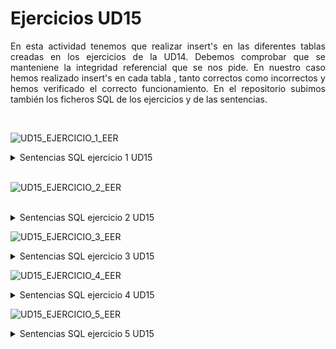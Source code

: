 <h1>Ejercicios UD15</h1>

<p align="justify"> En esta actividad tenemos que realizar insert's en las diferentes tablas creadas en los ejercicios de la UD14. Debemos comprobar que se manteniene la integridad referencial que se nos pide. En nuestro caso hemos realizado insert's en cada tabla , tanto correctos como incorrectos y hemos verificado el correcto funcionamiento. En el repositorio subimos también los ficheros SQL de los ejercicios y de las sentencias. </p>
<br>

 ![UD15_EJERCICIO_1_EER](https://user-images.githubusercontent.com/103035621/165347253-15d85d38-9858-4a8f-9f9c-5a3e837ef9c9.PNG)

<details>
  <summary>Sentencias SQL ejercicio 1 UD15</summary>
<br>
<p align="justify">En este ejercicio se realizan sentencias SQL hacia varias tablas para insertar datos y comprobar su correcto funcionamiento, a continuación vendrá el código utilizado. </p>
  
  ```sql
  -- INSERT EJERCICIO 1 UD15

/* INSERT TABLA DESPACHOS */
INSERT INTO DESPACHOS (NUMERO, CAPACIDAD) VALUES (1,10);
INSERT INTO DESPACHOS (NUMERO, CAPACIDAD) VALUES (2,15);
INSERT INTO DESPACHOS (NUMERO, CAPACIDAD) VALUES (3,20);
INSERT INTO DESPACHOS (NUMERO, CAPACIDAD) VALUES (4,25);
INSERT INTO DESPACHOS (NUMERO, CAPACIDAD) VALUES (5,30);
INSERT INTO DESPACHOS (NUMERO, CAPACIDAD) VALUES (6,35);
INSERT INTO DESPACHOS (NUMERO, CAPACIDAD) VALUES (7,40);
INSERT INTO DESPACHOS (NUMERO, CAPACIDAD) VALUES (8,45);
INSERT INTO DESPACHOS (NUMERO, CAPACIDAD) VALUES (9,50);
INSERT INTO DESPACHOS (NUMERO, CAPACIDAD) VALUES (10,55);
INSERT INTO DESPACHOS (NUMERO, CAPACIDAD) VALUES (11,60);
/* INSERT TABLA DIRECTORES */
INSERT INTO DIRECTORES (DNI, NOMBREAPELLIDOS, FK_DNIJEFE,FK_DESPACHO) VALUES ('4800000X', 'JOSUE', '4800000X', 1);
INSERT INTO DIRECTORES (DNI, NOMBREAPELLIDOS, FK_DNIJEFE,FK_DESPACHO) VALUES ('5500516S', 'PACO', '5500516S', 2);
INSERT INTO DIRECTORES (DNI, NOMBREAPELLIDOS, FK_DNIJEFE,FK_DESPACHO) VALUES ('6184948A', 'FEDE', '5500516S', 2);
INSERT INTO DIRECTORES (DNI, NOMBREAPELLIDOS, FK_DNIJEFE,FK_DESPACHO) VALUES ('1616165B', 'TUPU', '5500516S', 2);
INSERT INTO DIRECTORES (DNI, NOMBREAPELLIDOS, FK_DNIJEFE,FK_DESPACHO) VALUES ('6164164K', 'MENDIETA', '5500516S', 2);
INSERT INTO DIRECTORES (DNI, NOMBREAPELLIDOS, FK_DNIJEFE,FK_DESPACHO) VALUES ('3646465F', 'MARDONA', '4800000X', 1);
INSERT INTO DIRECTORES (DNI, NOMBREAPELLIDOS, FK_DNIJEFE,FK_DESPACHO) VALUES ('6118898L', 'JOZE', '6118898L', 3);
INSERT INTO DIRECTORES (DNI, NOMBREAPELLIDOS, FK_DNIJEFE,FK_DESPACHO) VALUES ('2655466Ñ', 'MARIA', '6118898L', 3);
INSERT INTO DIRECTORES (DNI, NOMBREAPELLIDOS, FK_DNIJEFE,FK_DESPACHO) VALUES ('1561566A', 'JOSEFA', '6118898L', 3);
INSERT INTO DIRECTORES (DNI, NOMBREAPELLIDOS, FK_DNIJEFE,FK_DESPACHO) VALUES ('1468948V', 'ANA', '6118898L', 3);
INSERT INTO DIRECTORES (DNI, NOMBREAPELLIDOS, FK_DNIJEFE,FK_DESPACHO) VALUES ('4516166Q', 'CLAUDIA', '4800000X', 1);
/* TUPLA DE ERROR , TODO OK */
INSERT INTO DIRECTORES (DNI, NOMBREAPELLIDOS, FK_DNIJEFE,FK_DESPACHO) VALUES ('66464894P', 'OCTAVIO', '000', 1);
SELECT * FROM DIRECTORES;
SELECT * FROM DESPACHOS;
  ```
 </details>
 <br>
 
![UD15_EJERCICIO_2_EER](https://user-images.githubusercontent.com/103035621/165347401-3c2b2e66-a22e-4b43-baa9-1035625fa047.PNG)

<br>
<details>
  <summary>Sentencias SQL ejercicio 2 UD15</summary>
<br>
<p align="justify">En este ejercicio se realizan sentencias SQL hacia varias tablas para insertar datos y comprobar su correcto funcionamiento, a continuación vendrá el código utilizado.</p>
  
  ```sql
-- INSERT EJERCICIO 2 UD15

/* INSERT EN LA TABLA PIEZAS */
INSERT INTO PIEZAS (NOMBRE) VALUES ('Codo 3/4');
INSERT INTO PIEZAS (NOMBRE) VALUES ('Manguito 3/4');
INSERT INTO PIEZAS (NOMBRE) VALUES ('Racor 1/2');
INSERT INTO PIEZAS (NOMBRE) VALUES ('Valvula anti-retorno');
INSERT INTO PIEZAS (NOMBRE) VALUES ('Bomba 230V');
INSERT INTO PIEZAS (NOMBRE) VALUES ('Sonda PT-100');
INSERT INTO PIEZAS (NOMBRE) VALUES ('Sonda PT-200');
INSERT INTO PIEZAS (NOMBRE) VALUES ('Sensor ultrasonidos');
INSERT INTO PIEZAS (NOMBRE) VALUES ('Sensor proximidad');
INSERT INTO PIEZAS (NOMBRE) VALUES ('Husillo DA');
/* INSERT EN TABLA PROVEEDORES */
INSERT INTO PROVEEDORES (ID, NOMBRE) VALUES ('PV01', 'Valvuleria jaimitong');
INSERT INTO PROVEEDORES (ID, NOMBRE) VALUES ('PV02', 'Valvuleria san juan');
INSERT INTO PROVEEDORES (ID, NOMBRE) VALUES ('PV03', 'Electronica jose');
INSERT INTO PROVEEDORES (ID, NOMBRE) VALUES ('PV04', 'Bombas vidl');
INSERT INTO PROVEEDORES (ID, NOMBRE) VALUES ('PV05', 'Tuberias pedrolo');
INSERT INTO PROVEEDORES (ID, NOMBRE) VALUES ('PV06', 'Electrovending');
INSERT INTO PROVEEDORES (ID, NOMBRE) VALUES ('PV07', 'Tus tubos.com');
INSERT INTO PROVEEDORES (ID, NOMBRE) VALUES ('PV08', 'Sensores maria');
INSERT INTO PROVEEDORES (ID, NOMBRE) VALUES ('PV09', 'Motobombas luis');
INSERT INTO PROVEEDORES (ID, NOMBRE) VALUES ('PV10', 'Sneckers plasticos joel');
/* INSERT EN LA TABLA SUMINISTRA */
INSERT INTO SUMINISTRA (CODIGOPIEZA, IDPROVEEDOR, PRECIO) VALUES (1, 'PV01', 150);
INSERT INTO SUMINISTRA (CODIGOPIEZA, IDPROVEEDOR, PRECIO) VALUES (2, 'PV02', 400);
INSERT INTO SUMINISTRA (CODIGOPIEZA, IDPROVEEDOR, PRECIO) VALUES (3, 'PV03', 450);
INSERT INTO SUMINISTRA (CODIGOPIEZA, IDPROVEEDOR, PRECIO) VALUES (4, 'PV04', 600);
INSERT INTO SUMINISTRA (CODIGOPIEZA, IDPROVEEDOR, PRECIO) VALUES (5, 'PV05', 1200);
INSERT INTO SUMINISTRA (CODIGOPIEZA, IDPROVEEDOR, PRECIO) VALUES (6, 'PV06', 165);
INSERT INTO SUMINISTRA (CODIGOPIEZA, IDPROVEEDOR, PRECIO) VALUES (7, 'PV07', 115);
INSERT INTO SUMINISTRA (CODIGOPIEZA, IDPROVEEDOR, PRECIO) VALUES (8, 'PV08', 99);
INSERT INTO SUMINISTRA (CODIGOPIEZA, IDPROVEEDOR, PRECIO) VALUES (9, 'PV09', 2000);
INSERT INTO SUMINISTRA (CODIGOPIEZA, IDPROVEEDOR, PRECIO) VALUES (10, 'PV10', 1500);
/* TUPLAS ERRONEAS , LA PRIMERA NO EXISTE EL VALOR 100 EN CODIGOPIEZAS Y LA SEGUNDA EL PV0100 TAMPOCO EXISTE*/
INSERT INTO SUMINISTRA (CODIGOPIEZA, IDPROVEEDOR, PRECIO) VALUES (100, 'PV01', 150);
INSERT INTO SUMINISTRA (CODIGOPIEZA, IDPROVEEDOR, PRECIO) VALUES (1, 'PV018', 150);
/* SELECT TABLA PIEZAS , PROVEEDORES Y SUMINISTRA */
SELECT * FROM PIEZAS;
SELECT * FROM PROVEEDORES;
SELECT * FROM SUMINISTRA;
  ```
 </details>
 
 ![UD15_EJERCICIO_3_EER](https://user-images.githubusercontent.com/103035621/165347462-46377c4b-09f7-4786-ae22-8d3e19548386.PNG)

 
 <details>
  <summary>Sentencias SQL ejercicio 3 UD15</summary>
<br>
<p align="justify">En este ejercicio se realizan sentencias SQL hacia varias tablas para insertar datos y comprobar su correcto funcionamiento, a continuación vendrá el código utilizado.</p>
  
  ```sql
-- INSERT EJERCICIO 3 UNIDAD 15

/* INSERT EN TABLA CIENTIFICOS */
INSERT INTO CIENTIFICOS (DNI, NOMBRE_APELLIDOS) VALUES ('651651L' , 'Paco rabano');
INSERT INTO CIENTIFICOS (DNI, NOMBRE_APELLIDOS) VALUES ('564161K' , 'Paco mer');
INSERT INTO CIENTIFICOS (DNI, NOMBRE_APELLIDOS) VALUES ('161466J' , 'Jose pinto');
INSERT INTO CIENTIFICOS (DNI, NOMBRE_APELLIDOS) VALUES ('861616H' , 'Pinto Uncuadro');
INSERT INTO CIENTIFICOS (DNI, NOMBRE_APELLIDOS) VALUES ('315115G' , 'Uncuadro cuelgo');
INSERT INTO CIENTIFICOS (DNI, NOMBRE_APELLIDOS) VALUES ('651661F' , 'Investigador X');
INSERT INTO CIENTIFICOS (DNI, NOMBRE_APELLIDOS) VALUES ('564164E' , 'Josefina Garsia');
INSERT INTO CIENTIFICOS (DNI, NOMBRE_APELLIDOS) VALUES ('654165D' , 'Mariadolores');
INSERT INTO CIENTIFICOS (DNI, NOMBRE_APELLIDOS) VALUES ('461565C' , 'Ana stasia');
INSERT INTO CIENTIFICOS (DNI, NOMBRE_APELLIDOS) VALUES ('464161A' , 'Maria yeye');
/* INSERT EN TABLA PROYECTO */
INSERT INTO PROYECTO (ID, NOMBRE, HORAS) VALUES ('PR01' , 'Proyecto Anacardo' , 100);
INSERT INTO PROYECTO (ID, NOMBRE, HORAS) VALUES ('PR02' , 'Proyecto Ana P' , 450);
INSERT INTO PROYECTO (ID, NOMBRE, HORAS) VALUES ('PR03' , 'Proyecto Ana X' , 360);
INSERT INTO PROYECTO (ID, NOMBRE, HORAS) VALUES ('PR04' , 'Proyecto Ana stroso' , 60);
INSERT INTO PROYECTO (ID, NOMBRE, HORAS) VALUES ('PR05' , 'Proyecto Ana lirico' , 2000);
INSERT INTO PROYECTO (ID, NOMBRE, HORAS) VALUES ('PR06' , 'Proyecto Ana tomico' , 1000);
INSERT INTO PROYECTO (ID, NOMBRE, HORAS) VALUES ('PR07' , 'Proyecto Anamaria' , 106);
INSERT INTO PROYECTO (ID, NOMBRE, HORAS) VALUES ('PR08' , 'Proyecto Analitico' , 115);
INSERT INTO PROYECTO (ID, NOMBRE, HORAS) VALUES ('PR09' , 'Proyecto Anastesia' , 290);
INSERT INTO PROYECTO (ID, NOMBRE, HORAS) VALUES ('PR10' , 'Proyecto Anaconda' , 480);
/* INSERT EN TABLA ASIGNADO_A */
INSERT INTO ASIGNADO_A (CIENTIFICO, PROYECTO) VALUES ('651651L', 'PR01');
INSERT INTO ASIGNADO_A (CIENTIFICO, PROYECTO) VALUES ('651661F', 'PR02');
INSERT INTO ASIGNADO_A (CIENTIFICO, PROYECTO) VALUES ('464161A', 'PR03');
INSERT INTO ASIGNADO_A (CIENTIFICO, PROYECTO) VALUES ('654165D', 'PR04');
INSERT INTO ASIGNADO_A (CIENTIFICO, PROYECTO) VALUES ('161466J', 'PR05');
INSERT INTO ASIGNADO_A (CIENTIFICO, PROYECTO) VALUES ('461565C', 'PR06');
INSERT INTO ASIGNADO_A (CIENTIFICO, PROYECTO) VALUES ('564164E', 'PR07');
INSERT INTO ASIGNADO_A (CIENTIFICO, PROYECTO) VALUES ('861616H', 'PR08');
/* SENTENCIAS QUE DARÁN ERROR POR INTEGRIDAD REFERENCIAL */
INSERT INTO ASIGNADO_A (CIENTIFICO, PROYECTO) VALUES ('0000000', 'PR09');
INSERT INTO ASIGNADO_A (CIENTIFICO, PROYECTO) VALUES ('1111111', 'PR10');
/* MOSTRAR TABLAS */
SELECT * FROM CIENTIFICOS;
SELECT * FROM PROYECTO; 
SELECT * FROM ASIGNADO_A;
  ```
 </details>

![UD15_EJERCICIO_4_EER](https://user-images.githubusercontent.com/103035621/165463322-32013a36-4037-49d8-be37-d475aeba1bb1.PNG)


<details>
  <summary>Sentencias SQL ejercicio 4 UD15</summary>
<br>
<p align="justify">En este ejercicio se realizan sentencias SQL hacia varias tablas para insertar datos y comprobar su correcto funcionamiento, a continuación vendrá el código utilizado.</p>
  
  ```sql
-- INSERT ON "CAJEROS" 10 TUPLES
INSERT INTO CAJEROS (NOMBRE_APELLIDOS) VALUES ("Maria O");
INSERT INTO CAJEROS (NOMBRE_APELLIDOS) VALUES ("Jose P");
INSERT INTO CAJEROS (NOMBRE_APELLIDOS) VALUES ("Enric A");
INSERT INTO CAJEROS (NOMBRE_APELLIDOS) VALUES ("Chema C");
INSERT INTO CAJEROS (NOMBRE_APELLIDOS) VALUES ("Santiago L");
INSERT INTO CAJEROS (NOMBRE_APELLIDOS) VALUES ("Eloisa D");
INSERT INTO CAJEROS (NOMBRE_APELLIDOS) VALUES ("Iryna P");
INSERT INTO CAJEROS (NOMBRE_APELLIDOS) VALUES ("Daniel P");
INSERT INTO CAJEROS (NOMBRE_APELLIDOS) VALUES ("Flurgencia F");
INSERT INTO CAJEROS (NOMBRE_APELLIDOS) VALUES ("Ingrid G");

-- INSERT ON "PRODUCTOS" 10 TUPLES
INSERT INTO PRODUCTOS (NOMBRE) VALUES ("Camiseta");
INSERT INTO PRODUCTOS (NOMBRE) VALUES ("Camiseta");
INSERT INTO PRODUCTOS (NOMBRE) VALUES ("Pantalon");
INSERT INTO PRODUCTOS (NOMBRE) VALUES ("Gorra");
INSERT INTO PRODUCTOS (NOMBRE) VALUES ("Calcetines");
INSERT INTO PRODUCTOS (NOMBRE) VALUES ("Guantes");
INSERT INTO PRODUCTOS (NOMBRE) VALUES ("Chaqueta");
INSERT INTO PRODUCTOS (NOMBRE) VALUES ("Fular");
INSERT INTO PRODUCTOS (NOMBRE) VALUES ("Albornoz");

-- INSERT ON "MAQUINAS_REGISTRADORAS" 10 TUPLES
INSERT INTO MAQUINAS_REGISTRADORAS (PISO) VALUES (1);
INSERT INTO MAQUINAS_REGISTRADORAS (PISO) VALUES (2);
INSERT INTO MAQUINAS_REGISTRADORAS (PISO) VALUES (3);
INSERT INTO MAQUINAS_REGISTRADORAS (PISO) VALUES (4);
INSERT INTO MAQUINAS_REGISTRADORAS (PISO) VALUES (5);
INSERT INTO MAQUINAS_REGISTRADORAS (PISO) VALUES (6);
INSERT INTO MAQUINAS_REGISTRADORAS (PISO) VALUES (7);
INSERT INTO MAQUINAS_REGISTRADORAS (PISO) VALUES (8);
INSERT INTO MAQUINAS_REGISTRADORAS (PISO) VALUES (9);
INSERT INTO MAQUINAS_REGISTRADORAS (PISO) VALUES (10);

-- INSERT ON "VENTA" 10 TUPLES
INSERT INTO VENTA (CAJERO, MAQUINA, PRODUCTO) VALUES (1, 1, 1);
INSERT INTO VENTA (CAJERO, MAQUINA, PRODUCTO) VALUES (2, 3, 1);
INSERT INTO VENTA (CAJERO, MAQUINA, PRODUCTO) VALUES (1, 2, 3);
INSERT INTO VENTA (CAJERO, MAQUINA, PRODUCTO) VALUES (6, 5, 1);
INSERT INTO VENTA (CAJERO, MAQUINA, PRODUCTO) VALUES (7, 1, 5);
INSERT INTO VENTA (CAJERO, MAQUINA, PRODUCTO) VALUES (4, 6, 9);
INSERT INTO VENTA (CAJERO, MAQUINA, PRODUCTO) VALUES (2, 10, 3);
INSERT INTO VENTA (CAJERO, MAQUINA, PRODUCTO) VALUES (4, 8, 5);
INSERT INTO VENTA (CAJERO, MAQUINA, PRODUCTO) VALUES (6, 7, 4);
INSERT INTO VENTA (CAJERO, MAQUINA, PRODUCTO) VALUES (1, 1, 1);
  ```
 </details>
 
![UD15_EJERCICIO_5_EER](https://user-images.githubusercontent.com/103035621/165462344-f691073f-17da-4d61-8470-38110ea69310.PNG)

<details>
  <summary>Sentencias SQL ejercicio 5 UD15</summary>
<br>
<p align="justify">En este ejercicio se realizan sentencias SQL hacia varias tablas para insertar datos y comprobar su correcto funcionamiento, a continuación vendrá el código utilizado.</p>
  
  ```sql
INSERT INTO FACULTAD (NOMBRE) VALUES ("T-Systems");
INSERT INTO FACULTAD (NOMBRE) VALUES ("UD");
INSERT INTO FACULTAD (NOMBRE) VALUES ("Pompeu fabra");
INSERT INTO FACULTAD (NOMBRE) VALUES ("Quiron");
INSERT INTO FACULTAD (NOMBRE) VALUES ("Hydra coorp");
INSERT INTO FACULTAD (NOMBRE) VALUES ("Tecnol F.");
INSERT INTO FACULTAD (NOMBRE) VALUES ("Hardvard");
INSERT INTO FACULTAD (NOMBRE) VALUES ("Cider");
INSERT INTO FACULTAD (NOMBRE) VALUES ("Ciencias y investigacion");
INSERT INTO FACULTAD (NOMBRE) VALUES ("Los andes University");

INSERT INTO INVESTIGADORES (DNI, NOMBRE_APELLIDOS, COD_FACULTAD_I) VALUES ("000001y", "David Pendlebury", 1);
INSERT INTO INVESTIGADORES (DNI, NOMBRE_APELLIDOS, COD_FACULTAD_I) VALUES ("000002y", "Yuan Cao", 2);
INSERT INTO INVESTIGADORES (DNI, NOMBRE_APELLIDOS, COD_FACULTAD_I) VALUES ("000003y", "Viviane Slon", 3);
INSERT INTO INVESTIGADORES (DNI, NOMBRE_APELLIDOS, COD_FACULTAD_I) VALUES ("000004y", "He Jiankui", 4);
INSERT INTO INVESTIGADORES (DNI, NOMBRE_APELLIDOS, COD_FACULTAD_I) VALUES ("000005y", "Jess Wade", 5);
INSERT INTO INVESTIGADORES (DNI, NOMBRE_APELLIDOS, COD_FACULTAD_I) VALUES ("000006y", "Valérie Masson-Delmotte", 6);
INSERT INTO INVESTIGADORES (DNI, NOMBRE_APELLIDOS, COD_FACULTAD_I) VALUES ("000007y", "Anthony Brown", 7);
INSERT INTO INVESTIGADORES (DNI, NOMBRE_APELLIDOS, COD_FACULTAD_I) VALUES ("000008y", "Bee Yin Yeo", 8);
INSERT INTO INVESTIGADORES (DNI, NOMBRE_APELLIDOS, COD_FACULTAD_I) VALUES ("000009y", "Barbara Rae", 9);
INSERT INTO INVESTIGADORES (DNI, NOMBRE_APELLIDOS, COD_FACULTAD_I) VALUES ("000010y", "Robert-Jan Smits", 10);

INSERT INTO EQUIPOS (NUMSERIE, NOMBRE, COD_FACULTAD_E) VALUES ("uhdj", "Team1", 1);
INSERT INTO EQUIPOS (NUMSERIE, NOMBRE, COD_FACULTAD_E) VALUES ("uhdC", "Team1", 1);
INSERT INTO EQUIPOS (NUMSERIE, NOMBRE, COD_FACULTAD_E) VALUES ("uhSD", "Team2", 1);
INSERT INTO EQUIPOS (NUMSERIE, NOMBRE, COD_FACULTAD_E) VALUES ("SDdj", "Team3", 2);
INSERT INTO EQUIPOS (NUMSERIE, NOMBRE, COD_FACULTAD_E) VALUES ("uhGT", "Team4", 3);
INSERT INTO EQUIPOS (NUMSERIE, NOMBRE, COD_FACULTAD_E) VALUES ("YTdj", "Team5", 4);
INSERT INTO EQUIPOS (NUMSERIE, NOMBRE, COD_FACULTAD_E) VALUES ("uhJK", "Team6", 4);
INSERT INTO EQUIPOS (NUMSERIE, NOMBRE, COD_FACULTAD_E) VALUES ("YTdj", "Team7", 5);
INSERT INTO EQUIPOS (NUMSERIE, NOMBRE, COD_FACULTAD_E) VALUES ("YTdj", "Team8", 6);
INSERT INTO EQUIPOS (NUMSERIE, NOMBRE, COD_FACULTAD_E) VALUES ("uLLj", "Team9", 7);

INSERT INTO RESERVA (DNI_RES,NUMSERIE_RES,COMIENZO,FIN) VALUES ("0000001y","uhdj",'2000/03/20','2000/04/20');
INSERT INTO RESERVA (DNI_RES,NUMSERIE_RES,COMIENZO,FIN) VALUES ('000008y', 'uhSD', '2000/03/12', '2000/04/12');
INSERT INTO RESERVA (DNI_RES,NUMSERIE_RES,COMIENZO,FIN) VALUES ("000002y", "SDdj", "2000/03/12", "2000/04/12");
INSERT INTO RESERVA (DNI_RES,NUMSERIE_RES,COMIENZO,FIN) VALUES ("000003y", "YTdj", "2000/03/12", "2000/04/12");
INSERT INTO RESERVA (DNI_RES,NUMSERIE_RES,COMIENZO,FIN) VALUES ("000004y", "YTdj", "2000/03/12", "2000/04/12");
INSERT INTO RESERVA (DNI_RES,NUMSERIE_RES,COMIENZO,FIN) VALUES ("000005y", "YTdj", "2000/03/12", "2000/04/12");
INSERT INTO RESERVA (DNI_RES,NUMSERIE_RES,COMIENZO,FIN) VALUES ("000006y", "uhGT", "2000/03/12", "2000/04/12");
INSERT INTO RESERVA (DNI_RES,NUMSERIE_RES,COMIENZO,FIN) VALUES ("000007y", "uLLj", "2000/03/12", "2000/04/12");
INSERT INTO RESERVA (DNI_RES,NUMSERIE_RES,COMIENZO,FIN) VALUES ("000001y", "uhSD", "2000/03/12", "2000/04/12");
INSERT INTO RESERVA (DNI_RES,NUMSERIE_RES,COMIENZO,FIN) VALUES ("000010y", "uhdC", "2000/03/12", "2000/04/12");
-- SELECT * FROM RESERVA;
-- INSERT INTO EQUIPOS (NUMSERIES,NOMBRE, COD_FACULTAD_E) VALUES ("1234", "Inspector Gadget", 1234);
  ```
 </details>
